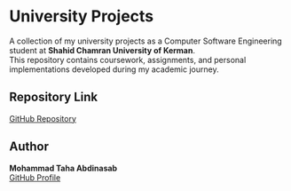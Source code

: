 # University Projects

A collection of my university projects as a Computer Software Engineering student at **Shahid Chamran University of Kerman**.  
This repository contains coursework, assignments, and personal implementations developed during my academic journey.

## Repository Link
[GitHub Repository](https://github.com/mohammadtahaabdinasab/university)

## Author
**Mohammad Taha Abdinasab**  
[GitHub Profile](https://github.com/mohammadtahaabdinasab)
